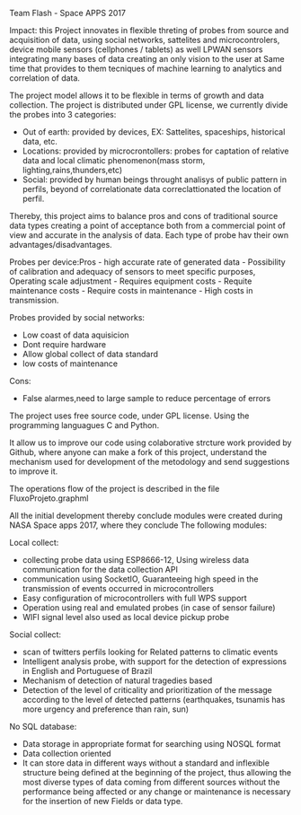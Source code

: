 Team Flash - Space APPS 2017


Impact: this Project innovates in flexible threting of probes from source and acquisition of data, using social networks, sattelites and microcontrolers, device mobile sensors (cellphones / tablets) as well LPWAN sensors integrating many bases of data creating an only vision to the user at Same time that provides to them tecniques of machine learning to analytics and correlation of data.

The project model allows it to be flexible in terms of growth and data collection. The project is distributed under GPL license, we currently divide the probes into 3 categories:
  - Out of earth: provided by devices, EX: Sattelites, spaceships, historical data, etc.
  - Locations: provided by microcrontollers: probes for captation of relative data and local climatic phenomenon(mass storm, lighting,rains,thunders,etc)
  - Social: provided by human beings throught analisys of public pattern in perfils, beyond of correlationate data correclattionated the location of perfil.

Thereby, this project aims to balance pros and cons of traditional source data types creating a point of acceptance both from a commercial point of view and accurate in the analysis of data. Each type of probe hav their own advantages/disadvantages.

Probes per device:Pros - high accurate rate of generated data - Possibility of calibration and adequacy of sensors to meet specific purposes, Operating scale adjustment - Requires equipment costs - Requite maintenance costs - Require costs in maintenance - High costs in transmission.

Probes provided by social networks:
  - Low coast of data aquisicion
  - Dont require hardware
  - Allow global collect of data standard
  - low costs of maintenance

Cons:
  - False alarmes,need to large sample to reduce percentage of errors

The project uses free source code, under GPL license. Using the programming languagues C and Python.

It allow us to improve our code using colaborative strcture work provided by Github, where anyone can make a fork of this project, understand the mechanism used for development of the metodology and send suggestions to improve it.

The operations flow of the project is described in the file FluxoProjeto.graphml

All the initial development thereby conclude modules were created during NASA Space apps 2017, where they conclude The following modules:

Local collect:
  - collecting probe data using ESP8666-12, Using wireless data communication for the data collection API
  - communication using SocketIO, Guaranteeing high speed in the transmission of events occurred in microcontrollers
  - Easy configuration of microcontrollers with full WPS support
  - Operation using real and emulated probes (in case of sensor failure)
  - WIFI signal level also used as local device pickup probe

Social collect:
  - scan of twitters perfils looking for Related patterns to climatic events
  - Intelligent analysis probe, with support for the detection of expressions in English and Portuguese of Brazil
  - Mechanism of detection of natural tragedies based
  - Detection of the level of criticality and prioritization of the message according to the level of detected patterns (earthquakes, tsunamis has more urgency and preference than rain, sun)

No SQL database:
 - Data storage in appropriate format for searching using NOSQL format
 - Data collection oriented
 - It can store data in different ways without a standard and inflexible structure being defined at the beginning of the project, thus allowing the most diverse types of data coming from different sources without the performance being affected or any change or maintenance is necessary for the insertion of new Fields or data type.
